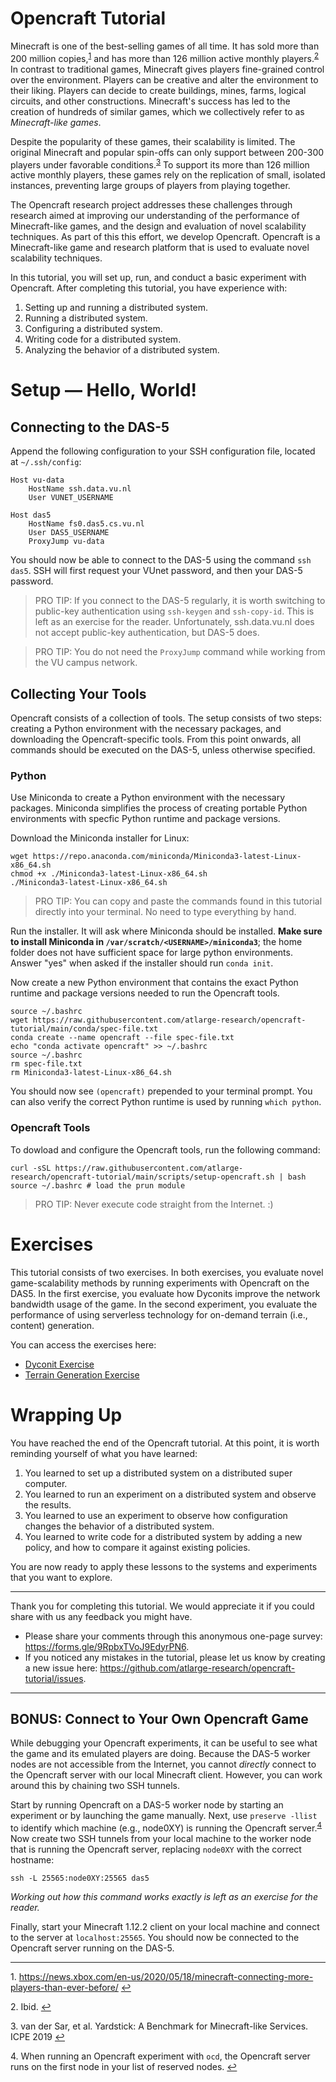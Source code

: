 # Opencraft Tutorial

Minecraft is one of the best-selling games of all time.
It has sold more than 200 million copies,<sup id="a1">[1](#fn1)</sup> and has more than 126 million active monthly players.<sup id="a2">[2](#fn2)</sup>
In contrast to traditional games, Minecraft gives players fine-grained control over the environment.
Players can be creative and alter the environment to their liking.
Players can decide to create buildings, mines, farms, logical circuits, and other constructions.
Minecraft's success has led to the creation of hundreds of similar games, which we collectively refer to as _Minecraft-like games_.

Despite the popularity of these games, their scalability is limited.
The original Minecraft and popular spin-offs can only support between 200-300 players under favorable conditions.<sup id="a3">[3](#fn3)</sup>
To support its more than 126 million active monthly players, these games rely on the replication of small, isolated instances, preventing large groups of players from playing together.

The Opencraft research project addresses these challenges through research aimed at improving our understanding of the performance of Minecraft-like games, and the design and evaluation of novel scalability techniques.
As part of this this effort, we develop Opencraft.
Opencraft is a Minecraft-like game and research platform that is used to evaluate novel scalability techniques.

In this tutorial, you will set up, run, and conduct a basic experiment with Opencraft. After completing this tutorial, you have experience with:

1. Setting up and running a distributed system.
2. Running a distributed system.
2. Configuring a distributed system.
3. Writing code for a distributed system.
4. Analyzing the behavior of a distributed system.

# Setup — Hello, World!

## Connecting to the DAS-5

Append the following configuration to your SSH configuration file, located at `~/.ssh/config`:

```
Host vu-data
	HostName ssh.data.vu.nl
	User VUNET_USERNAME

Host das5
	HostName fs0.das5.cs.vu.nl
	User DAS5_USERNAME
	ProxyJump vu-data
```

You should now be able to connect to the DAS-5 using the command `ssh das5`.
SSH will first request your VUnet password, and then your DAS-5 password.

> PRO TIP: If you connect to the DAS-5 regularly, it is worth switching to public-key authentication using `ssh-keygen` and `ssh-copy-id`. This is left as an exercise for the reader. Unfortunately, ssh.data.vu.nl does not accept public-key authentication, but DAS-5 does.

> PRO TIP: You do not need the `ProxyJump` command while working from the VU campus network.

## Collecting Your Tools

Opencraft consists of a collection of tools. The setup consists of two steps: creating a Python environment with the necessary packages, and downloading the Opencraft-specific tools. From this point onwards, all commands should be executed on the DAS-5, unless otherwise specified.

### Python

Use Miniconda to create a Python environment with the necessary packages.
Miniconda simplifies the process of creating portable Python environments with specfic Python runtime and package versions.

Download the Miniconda installer for Linux:

```
wget https://repo.anaconda.com/miniconda/Miniconda3-latest-Linux-x86_64.sh
chmod +x ./Miniconda3-latest-Linux-x86_64.sh
./Miniconda3-latest-Linux-x86_64.sh
```

> PRO TIP: You can copy and paste the commands found in this tutorial directly into your terminal. No need to type everything by hand.

Run the installer. It will ask where Miniconda should be installed. **Make sure to install Miniconda in `/var/scratch/<USERNAME>/miniconda3`**;
the home folder does not have sufficient space for large python environments. Answer "yes" when asked if the installer should run `conda init`.

Now create a new Python environment that contains the exact Python runtime and package versions needed to run the Opencraft tools.

```
source ~/.bashrc
wget https://raw.githubusercontent.com/atlarge-research/opencraft-tutorial/main/conda/spec-file.txt
conda create --name opencraft --file spec-file.txt
echo "conda activate opencraft" >> ~/.bashrc
source ~/.bashrc
rm spec-file.txt
rm Miniconda3-latest-Linux-x86_64.sh
```
You should now see `(opencraft)` prepended to your terminal prompt. You can also verify the correct Python runtime is used by running `which python`.

### Opencraft Tools

To dowload and configure the Opencraft tools, run the following command:

```
curl -sSL https://raw.githubusercontent.com/atlarge-research/opencraft-tutorial/main/scripts/setup-opencraft.sh | bash
source ~/.bashrc # load the prun module
```

> PRO TIP: Never execute code straight from the Internet. :)

# Exercises

This tutorial consists of two exercises. In both exercises, you evaluate novel game-scalability methods by running experiments with Opencraft on the DAS5. In the first exercise, you evaluate how Dyconits improve the network bandwidth usage of the game. In the second experiment, you evaluate the performance of using serverless technology for on-demand terrain (i.e., content) generation.

You can access the exercises here:

- [Dyconit Exercise](./exercises/dyconits/README.md)
- [Terrain Generation Exercise](./exercises/terrain-generation/README.md)

# Wrapping Up

You have reached the end of the Opencraft tutorial. At this point, it is worth reminding yourself of what you have learned:

1. You learned to set up a distributed system on a distributed super computer.
2. You learned to run an experiment on a distributed system and observe the results.
3. You learned to use an experiment to observe how configuration changes the behavior of a distributed system.
4. You learned to write code for a distributed system by adding a new policy, and how to compare it against existing policies.

You are now ready to apply these lessons to the systems and experiments that you want to explore.

---

Thank you for completing this tutorial. We would appreciate it if you could share with us any feedback you might have.

- Please share your comments through this anonymous one-page survey: <https://forms.gle/9RpbxTVoJ9EdyrPN6>.
- If you noticed any mistakes in the tutorial, please let us know by creating a new issue here: <https://github.com/atlarge-research/opencraft-tutorial/issues>.

---

## BONUS: Connect to Your Own Opencraft Game

While debugging your Opencraft experiments, it can be useful to see what the game and its emulated players are doing. Because the DAS-5 worker nodes are not accessible from the Internet, you cannot *directly* connect to the Opencraft server with our local Minecraft client.
However, you can work around this by chaining two SSH tunnels.

Start by running Opencraft on a DAS-5 worker node by starting an experiment or by launching the game manually. Next, use `preserve -llist` to identify which machine (e.g., node0XY) is running the Opencraft server.<sup id="a4">[4](#fn4)</sup> Now create two SSH tunnels from your local machine to the worker node that is running the Opencraft server, replacing `node0XY` with the correct hostname:

```
ssh -L 25565:node0XY:25565 das5
```
*Working out how this command works exactly is left as an exercise for the reader.*

Finally, start your Minecraft 1.12.2 client on your local machine and connect to the server at `localhost:25565`. You should now be connected to the Opencraft server running on the DAS-5.

---

<a name="fn1">1.</a> <https://news.xbox.com/en-us/2020/05/18/minecraft-connecting-more-players-than-ever-before/> [↩](#a1)

<a name="fn2">2.</a> Ibid. [↩](#a2)

<a name="fn3">3.</a> van der Sar, et al. Yardstick: A Benchmark for Minecraft-like Services. ICPE 2019 [↩](#a3)

<a name="fn4">4.</a> When running an Opencraft experiment with `ocd`, the Opencraft server runs on the first node in your list of reserved nodes. [↩](#a4)

